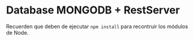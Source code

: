 # Database MONGODB + RestServer

Recuerden que deben de ejecutar ```npm install``` para recontruir los módulos de Node.
